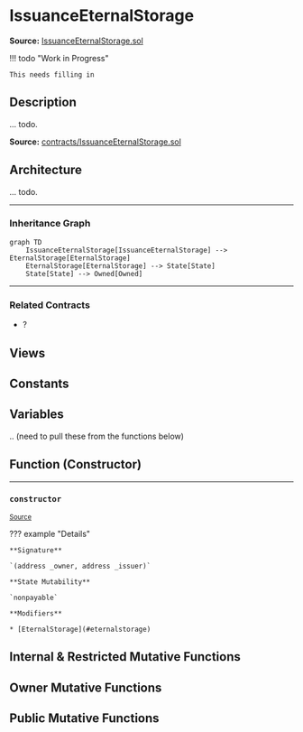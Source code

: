 # IssuanceEternalStorage

**Source:** [IssuanceEternalStorage.sol](https://github.com/Synthetixio/synthetix/blob/master/contracts/IssuanceEternalStorage.sol)


!!! todo "Work in Progress"


    This needs filling in

## Description

... todo.



**Source:** [contracts/IssuanceEternalStorage.sol](https://github.com/Synthetixio/synthetix/tree/develop/contracts/IssuanceEternalStorage.sol)

## Architecture

... todo.


<!--centered-image>
    ![Architecture Graph](../img/graphs/todo-architecture.svg)
</centered-image-->



---
### Inheritance Graph

```mermaid
graph TD
    IssuanceEternalStorage[IssuanceEternalStorage] --> EternalStorage[EternalStorage]
    EternalStorage[EternalStorage] --> State[State]
    State[State] --> Owned[Owned]
```


---
### Related Contracts

- ?

## Views

## Constants

## Variables

.. (need to pull these from the functions below)


## Function (Constructor)


---
### `constructor`

<sub>[Source](https://github.com/Synthetixio/synthetix/tree/develop/contracts/IssuanceEternalStorage.sol#L11)</sub>

??? example "Details"

    **Signature**

    `(address _owner, address _issuer)`

    **State Mutability**

    `nonpayable`

    **Modifiers**

    * [EternalStorage](#eternalstorage)

## Internal & Restricted Mutative Functions

## Owner Mutative Functions

## Public Mutative Functions


